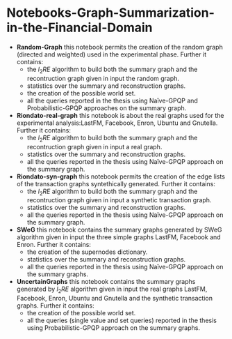 # Notebooks-Graph-Summarization-in-the-Financial-Domain
* **Random-Graph** this notebook permits the creation of the random graph (directed and weighted) used in the experimental phase. Further it contains:
    - the $l_2RE$ algorithm to build both the summary graph and the recontruction graph given in input the random graph.
    - statistics over the summary and reconstruction graphs.
    - the creation of the possible world set.
    - all the queries reported in the thesis using Naïve-GPQP and Probabilistic-GPQP approaches on the summary graph.
 * **Riondato-real-graph** this notebook is about the real graphs used for the experimental analysis:LastFM, Facebook, Enron, Ubuntu and Gnutella. Further it contains:
    - the  $l_2RE$ algorithm to build both the summary graph and the recontruction graph given in input a real graph.
    - statistics over the summary and reconstruction graphs.
    - all the queries reported in the thesis using Naïve-GPQP approach on the summary graph.
 * **Riondato-syn-graph** this notebook permits the creation of the edge lists of the transaction graphs syntethically generated. Further it contains:
    - the  $l_2RE$ algorithm to build both the summary graph and the recontruction graph given in input a synthetic transaction graph.
    - statistics over the summary and reconstruction graphs.
    - all the queries reported in the thesis using Naïve-GPQP approach on the summary graph.
 * **SWeG** this notebook contains the summary graphs generated by SWeG algorithm given in input the three simple graphs LastFM, Facebook and Enron. Further it contains:
    - the creation of the supernodes dictionary.
    - statistics over the summary and reconstruction graphs.
    - all the queries reported in the thesis using Naïve-GPQP approach on the summary graphs.
* **UncertainGraphs** this notebook contains the summary graphs generated by $l_2RE$ algorithm given in input the real graphs LastFM, Facebook, Enron, Ubuntu and Gnutella and the synthetic transaction graphs. Further it contains:
    - the creation of the possible world set.
    - all the queries (single value and set queries) reported in the thesis using Probabilistic-GPQP approach on the summary graphs.
